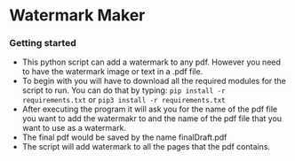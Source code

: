 # Watermark Maker

### Getting started
 - This python script can add a watermark to any pdf. However you need to have the watermark image or text in a .pdf file.
 - To begin with you will have to download all the required modules for the script to run. You can do that by typing: `pip install -r requirements.txt` or `pip3 install -r requirements.txt`
 -  After executing the program it will ask you for the name of the pdf file you want to add the watermakr to and the name of the pdf file that you want to use as a watermark. 
 -  The final pdf would be saved by the name finalDraft.pdf 
 -  The script will add watermark to all the pages that the pdf contains.

